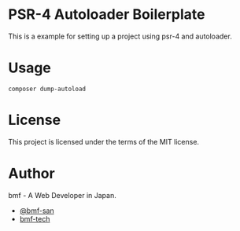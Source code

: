 # PSR-4 Autoloader Boilerplate
This is a example for setting up a project using psr-4 and autoloader.

# Usage
`composer dump-autoload`

# License
This project is licensed under the terms of the MIT license.

# Author
bmf - A Web Developer in Japan.
* [@bmf-san](https://twitter.com/bmf_san)
* [bmf-tech](http://bmf-tech.com/)
